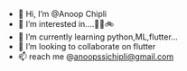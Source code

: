 - 👋 Hi, I’m @Anoop Chipli
- 👀 I’m interested in....🍕🍜🚲
- 🌱 I’m currently learning python,ML,flutter...
- 💞️ I’m looking to collaborate on flutter
- 📫 reach me @anoopssjchipli@gmail.com

<!---
anoopssjchipli/anoopssjchipli is a ✨ special ✨ repository because its `README.md` (this file) appears on your GitHub profile.
You can click the Preview link to take a look at your changes.
--->
